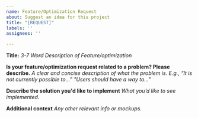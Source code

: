 ```yaml
---
name: Feature/Optimization Request
about: Suggest an idea for this project
title: "[REQUEST]"
labels: ''
assignees: ''

---
```


**Title:**
*3-7 Word Description of Feature/optimization*

**Is your feature/optimization request related to a problem? Please describe.**
*A clear and concise description of what the problem is. E.g., “It is not currently possible to…” "Users should have a way to..."*

**Describe the solution you'd like to implement**
*What you’d like to see implemented.*

**Additional context**
*Any other relevant info or mockups.*
